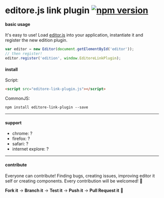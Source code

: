 # editore.js link plugin [![npm version](https://badge.fury.io/js/editore-link-plugin.svg)](http://badge.fury.io/js/editore-link-plugin)

#### basic usage
It's easy to use! Load [editor.js](https://github.com/evandroeisinger/editore.js) into your application, instantiate it and register the new edition plugin.

```javascript
var editor = new Editor(document.getElementById('editor'));
// then register!
editor.register('edition', window.EditoreLinkPlugin);
```

#### install

Script:
```html
<script src="editore-link-plugin.js"></script>
```
CommonJS:
``` 
npm install editore-link-plugin --save
```

---
#### support
- chrome: ?
- firefox: ?
- safari: ?
- internet explore: ?


---
#### contribute
Everyone can contribute! Finding bugs, creating issues, improving editor it self or creating components.
Every contribution will be welcomed! :santa: 

**Fork it** -> **Branch it** -> **Test it** -> **Push it** -> **Pull Request it** :gem:  

